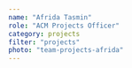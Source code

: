 ```yaml
---
name: "Afrida Tasmin"
role: "ACM Projects Officer"
category: projects
filter: "projects"
photo: "team-projects-afrida"
---
```

